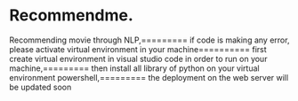 # Recommendme.
Recommending movie through NLP,========= if code is making any error, please activate virtual environment in your machine==========
first create virtual environment in visual studio code in order to run on your machine,=========
then install all library of python  on your virtual environment powershell,=========
the deployment on the web server will be updated soon
